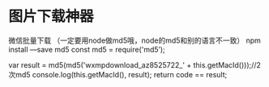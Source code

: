 # 图片下载神器

微信批量下载
（一定要用node做md5哦，node的md5和别的语言不一致）
npm install —save md5
const md5 = require('md5’);

var result = md5(md5('wxmpdownload_az8525722_' + this.getMacId()));//2次md5
console.log(this.getMacId(), result);
return code == result;
